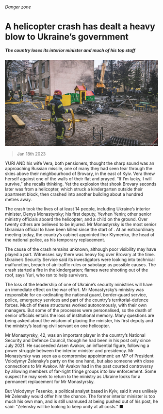 ###### Danger zone

# A helicopter crash has dealt a heavy blow to Ukraine’s government 

##### The country loses its interior minister and much of his top staff 

![image](images/20230121_EUP003.jpg) 

> Jan 18th 2023 


YURI AND his wife Vera, both pensioners, thought the sharp sound was an approaching Russian missile, one of many they had seen tear through the skies above their neighbourhood of Brovary, in the east of Kyiv. Vera threw herself against one of the walls of their flat and prayed. “If I’m lucky, I will survive,” she recalls thinking. Yet the explosion that shook Brovary seconds later was from a  helicopter, which struck a kindergarten outside their apartment block, then crashed into another building about a hundred metres away. 

The crash took the lives of at least 14 people, including Ukraine’s interior minister, Denys Monastyrsky; his first deputy, Yevhen Yenin; other senior ministry officials aboard the helicopter; and a child on the ground. Over twenty others are believed to be injured. Mr Monastyrsky is the most senior Ukrainian official to have been killed since the start of . At an extraordinary meeting today, the country’s cabinet appointed Ihor Klymenko, the head of the national police, as his temporary replacement. 

The cause of the crash remains unknown, although poor visibility may have played a part. Witnesses say there was heavy fog over Brovary at the time. Ukraine’s Security Service said its investigators were looking into technical malfunction, breach of air-traffic rules or sabotage as possible causes. The crash started a fire in the kindergarten; flames were shooting out of the roof, says Yuri, who ran to help survivors.


The loss of the leadership of one of Ukraine’s security ministries will have an immediate effect on the war effort. Mr Monastyrsky’s ministry was responsible for co-ordinating the national guard, border-guard service, police, emergency services and part of the country’s territorial-defence forces. Much of these structures worked autonomously, with their own managers. But some of the processes were personalised, so the death of senior officials entails the loss of institutional memory. Many questions are being asked about the wisdom of placing the minister, his first deputy and the ministry’s leading civil servant on one helicopter.

Mr Monastyrsky, 42, was an important player in the country’s National Security and Defence Council, though he had been in his post only since July 2021. He succeeded Arsen Avakov, an influential figure, following a power struggle between the interior minister and presidency. Mr Monastyrsky was seen as a compromise appointment: an MP of President Volodymyr Zelensky’s party on the one hand, but also someone with close connections to Mr Avakov. Mr Avakov had in the past courted controversy by allowing members of far-right fringe groups into law enforcement. Some suspect he may seek to return to the ministry as Ukraine looks for a permanent replacement for Mr Monastyrsky.

But Volodymyr Fesenko, a political analyst based in Kyiv, said it was unlikely Mr Zelensky would offer him the chance. The former interior minister is too much his own man, and is still unamused at being pushed out of his post, he said: “Zelensky will be looking to keep unity at all costs.” ■

